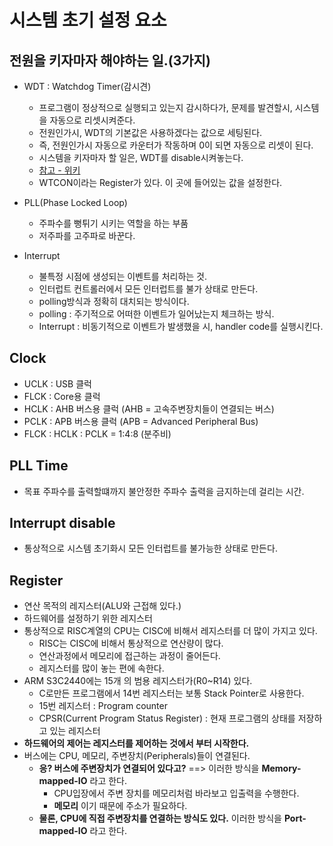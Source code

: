 # 시스템 초기 설정 요소

## 전원을 키자마자 해야하는 일.(3가지)
- WDT : Watchdog Timer(감시견)
  - 프로그램이 정상적으로 실행되고 있는지 감시하다가, 문제를 발견할시, 시스템을 자동으로 리셋시켜준다.
  - 전원인가시, WDT의 기본값은 사용하겠다는 값으로 세팅된다.
  - 즉, 전원인가시 자동으로 카운터가 작동하며 0이 되면 자동으로 리셋이 된다.
  - 시스템을 키자마자 할 일은, WDT를 disable시켜놓는다.
  - [참고 - 위키](https://ko.wikipedia.org/wiki/%EC%9B%8C%EC%B9%98%EB%8F%85_%ED%83%80%EC%9D%B4%EB%A8%B8)
  - WTCON이라는 Register가 있다. 이 곳에 들어있는 값을 설정한다.

- PLL(Phase Locked Loop)
  - 주파수를 뻥튀기 시키는 역할을 하는 부품
  - 저주파를 고주파로 바꾼다.

- Interrupt
  - 불특정 시점에 생성되는 이벤트를 처리하는 것.
  - 인터럽트 컨트롤러에서 모든 인터럽트를 불가 상태로 만든다.
  - polling방식과 정확히 대치되는 방식이다.
  - polling : 주기적으로 어떠한 이벤트가 일어났는지 체크하는 방식.
  - Interrupt : 비동기적으로 이벤트가 발생했을 시, handler code를 실행시킨다.


## Clock
  - UCLK : USB 클럭
  - FLCK : Core용 클럭
  - HCLK : AHB 버스용 클럭 (AHB = 고속주변장치들이 연결되는 버스)
  - PCLK : APB 버스용 클럭 (APB = Advanced Peripheral Bus)
  - FLCK : HCLK : PCLK = 1:4:8 (분주비)

## PLL Time
  - 목표 주파수를 출력할떄까지 불안정한 주파수 출력을 금지하는데 걸리는 시간.

## Interrupt disable
  - 통상적으로 시스템 초기화시 모든 인터럽트를 불가능한 상태로 만든다.

## Register
  - 연산 목적의 레지스터(ALU와 근접해 있다.)
  - 하드웨어를 설정하기 위한 레지스터
  - 통상적으로 RISC계열의 CPU는 CISC에 비해서 레지스터를 더 많이 가지고 있다.
    - RISC는 CISC에 비해서 통상적으로 연산량이 많다.
    - 연산과정에서 메모리에 접근하는 과정이 줄어든다.
    - 레지스터를 많이 놓는 편에 속한다.
  - ARM S3C2440에는 15개 의 범용 레지스터가(R0~R14) 있다.
    - C로만든 프로그램에서 14번 레지스터는 보통  Stack Pointer로 사용한다.
    - 15번 레지스터 : Program counter
    - CPSR(Current Program Status Register) : 현재 프로그램의 상태를 저장하고 있는 레지스터
  - **하드웨어의 제어는 레지스터를 제어하는 것에서 부터 시작한다.**
  - 버스에는 CPU, 메모리, 주변장치(Peripherals)들이 연결된다.
    - **응? 버스에 주변장치가 연결되어 있다고?** ==> 이러한 방식을 **Memory-mapped-IO** 라고 한다.
      - CPU입장에서 주변 장치를 메모리처럼 바라보고 입출력을 수행한다.
      - **메모리** 이기 때문에 주소가 필요하다.
    - **물론, CPU에 직접 주변장치를 연결하는 방식도 있다.** 이러한 방식을 **Port-mapped-IO** 라고 한다.
